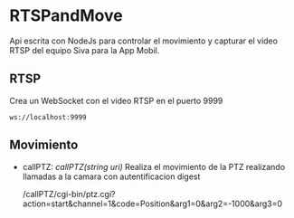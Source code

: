 # RTSPandMove

  Api escrita con NodeJs para controlar el movimiento y capturar el video RTSP del equipo Siva para la App Mobil.

## RTSP

 Crea un WebSocket con el video RTSP en el puerto 9999
 
    ws://localhost:9999


## Movimiento

 - callPTZ: *callPTZ(string uri)*
 Realiza el movimiento de la PTZ realizando llamadas a la camara con autentificacion digest
 
    /callPTZ/cgi-bin/ptz.cgi?action=start&channel=1&code=Position&arg1=0&arg2=-1000&arg3=0
